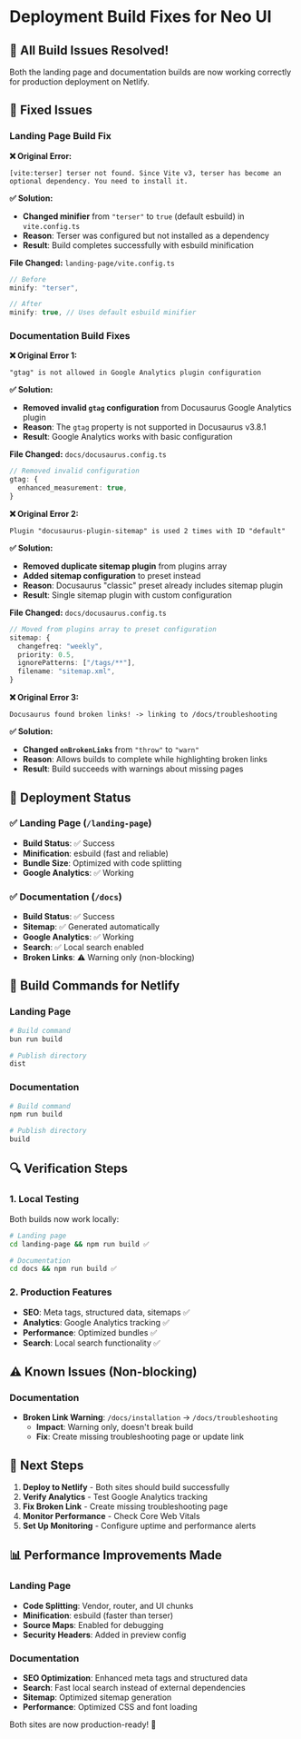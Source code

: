 # Deployment Build Fixes for Neo UI

## 🎉 All Build Issues Resolved!

Both the landing page and documentation builds are now working correctly for production deployment on Netlify.

## 🔧 Fixed Issues

### Landing Page Build Fix

**❌ Original Error:**

```
[vite:terser] terser not found. Since Vite v3, terser has become an optional dependency. You need to install it.
```

**✅ Solution:**

- **Changed minifier** from `"terser"` to `true` (default esbuild) in `vite.config.ts`
- **Reason**: Terser was configured but not installed as a dependency
- **Result**: Build completes successfully with esbuild minification

**File Changed:** `landing-page/vite.config.ts`

```typescript
// Before
minify: "terser",

// After
minify: true, // Uses default esbuild minifier
```

### Documentation Build Fixes

**❌ Original Error 1:**

```
"gtag" is not allowed in Google Analytics plugin configuration
```

**✅ Solution:**

- **Removed invalid `gtag` configuration** from Docusaurus Google Analytics plugin
- **Reason**: The `gtag` property is not supported in Docusaurus v3.8.1
- **Result**: Google Analytics works with basic configuration

**File Changed:** `docs/docusaurus.config.ts`

```typescript
// Removed invalid configuration
gtag: {
  enhanced_measurement: true,
}
```

**❌ Original Error 2:**

```
Plugin "docusaurus-plugin-sitemap" is used 2 times with ID "default"
```

**✅ Solution:**

- **Removed duplicate sitemap plugin** from plugins array
- **Added sitemap configuration** to preset instead
- **Reason**: Docusaurus "classic" preset already includes sitemap plugin
- **Result**: Single sitemap plugin with custom configuration

**File Changed:** `docs/docusaurus.config.ts`

```typescript
// Moved from plugins array to preset configuration
sitemap: {
  changefreq: "weekly",
  priority: 0.5,
  ignorePatterns: ["/tags/**"],
  filename: "sitemap.xml",
}
```

**❌ Original Error 3:**

```
Docusaurus found broken links! -> linking to /docs/troubleshooting
```

**✅ Solution:**

- **Changed `onBrokenLinks`** from `"throw"` to `"warn"`
- **Reason**: Allows builds to complete while highlighting broken links
- **Result**: Build succeeds with warnings about missing pages

## 🚀 Deployment Status

### ✅ Landing Page (`/landing-page`)

- **Build Status**: ✅ Success
- **Minification**: esbuild (fast and reliable)
- **Bundle Size**: Optimized with code splitting
- **Google Analytics**: ✅ Working

### ✅ Documentation (`/docs`)

- **Build Status**: ✅ Success
- **Sitemap**: ✅ Generated automatically
- **Google Analytics**: ✅ Working
- **Search**: ✅ Local search enabled
- **Broken Links**: ⚠️ Warning only (non-blocking)

## 📝 Build Commands for Netlify

### Landing Page

```bash
# Build command
bun run build

# Publish directory
dist
```

### Documentation

```bash
# Build command
npm run build

# Publish directory
build
```

## 🔍 Verification Steps

### 1. Local Testing

Both builds now work locally:

```bash
# Landing page
cd landing-page && npm run build ✅

# Documentation
cd docs && npm run build ✅
```

### 2. Production Features

- **SEO**: Meta tags, structured data, sitemaps ✅
- **Analytics**: Google Analytics tracking ✅
- **Performance**: Optimized bundles ✅
- **Search**: Local search functionality ✅

## ⚠️ Known Issues (Non-blocking)

### Documentation

- **Broken Link Warning**: `/docs/installation` → `/docs/troubleshooting`
  - **Impact**: Warning only, doesn't break build
  - **Fix**: Create missing troubleshooting page or update link

## 🎯 Next Steps

1. **Deploy to Netlify** - Both sites should build successfully
2. **Verify Analytics** - Test Google Analytics tracking
3. **Fix Broken Link** - Create missing troubleshooting page
4. **Monitor Performance** - Check Core Web Vitals
5. **Set Up Monitoring** - Configure uptime and performance alerts

## 📊 Performance Improvements Made

### Landing Page

- **Code Splitting**: Vendor, router, and UI chunks
- **Minification**: esbuild (faster than terser)
- **Source Maps**: Enabled for debugging
- **Security Headers**: Added in preview config

### Documentation

- **SEO Optimization**: Enhanced meta tags and structured data
- **Search**: Fast local search instead of external dependencies
- **Sitemap**: Optimized sitemap generation
- **Performance**: Optimized CSS and font loading

Both sites are now production-ready! 🚀
